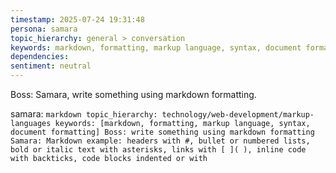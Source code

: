 ```yaml
---
timestamp: 2025-07-24 19:31:48
persona: samara
topic_hierarchy: general > conversation
keywords: markdown, formatting, markup language, syntax, document formatting
dependencies: 
sentiment: neutral
---
```


Boss: Samara, write something using markdown formatting.

samara: ```markdown
topic_hierarchy: technology/web-development/markup-languages
keywords: [markdown, formatting, markup language, syntax, document formatting]
Boss: write something using markdown formatting
Samara: Markdown example: headers with #, bullet or numbered lists, bold or italic text with asterisks, links with [ ]( ), inline code with backticks, code blocks indented or with ```
```